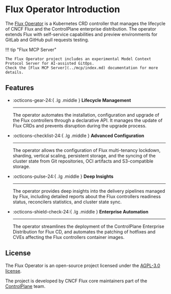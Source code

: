# Flux Operator Introduction

The [Flux Operator](https://github.com/controlplaneio-fluxcd/flux-operator)
is a Kubernetes CRD controller that manages the lifecycle of CNCF Flux and the ControlPlane enterprise distribution.
The operator extends Flux with self-service capabilities and preview environments
for GitLab and GitHub pull requests testing.

!!! tip "Flux MCP Server"

    The Flux Operator project includes an experimental Model Context Protocol Server for AI-assisted GitOps.
    Check the [Flux MCP Server](../mcp/index.md) documentation for more details.

## Features

<div class="grid cards" markdown>

-   :octicons-gear-24:{ .lg .middle } __Lifecycle Management__

    ---
    The operator automates the installation, configuration and upgrade of the Flux controllers through a declarative API. 
    It manages the update of Flux CRDs and prevents disruption during the upgrade process.

-   :octicons-checklist-24:{ .lg .middle } __Advanced Configuration__

    ---
    The operator allows the configuration of Flux multi-tenancy lockdown, sharding, vertical scaling, persistent storage,
    and the syncing of the cluster state from Git repositories, OCI artifacts and S3-compatible storage.

-   :octicons-pulse-24:{ .lg .middle } __Deep Insights__

    ---
    The operator provides deep insights into the delivery pipelines managed by Flux, including detailed reports
    about the Flux controllers readiness status, reconcilers statistics, and cluster state sync.

-   :octicons-shield-check-24:{ .lg .middle } __Enterprise Automation__

    ---
    The operator streamlines the deployment of the ControlPlane Enterprise Distribution for Flux CD,
    and automates the patching of hotfixes and CVEs affecting the Flux controllers container images.

</div>

## License

The Flux Operator is an open-source project licensed under the
[AGPL-3.0 license](https://github.com/controlplaneio-fluxcd/flux-operator/blob/main/LICENSE).

The project is developed by CNCF Flux core maintainers part of the [ControlPlane](https://control-plane.io) team.
